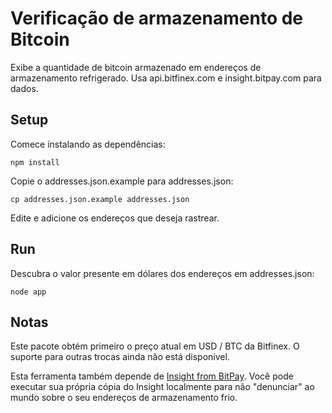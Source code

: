 # Verificação de armazenamento de Bitcoin
Exibe a quantidade de bitcoin armazenado em endereços de armazenamento refrigerado. Usa api.bitfinex.com e insight.bitpay.com para dados.

Setup
-----
Comece instalando as dependências:

    npm install

Copie o addresses.json.example para addresses.json:

    cp addresses.json.example addresses.json

Edite e adicione os endereços que deseja rastrear.

Run
---
Descubra o valor presente em dólares dos endereços em addresses.json:

    node app

Notas
-----
Este pacote obtém primeiro o preço atual em USD / BTC da Bitfinex. O suporte para outras trocas ainda não está disponível.

Esta ferramenta também depende de [Insight from BitPay](https://github.com/bitpay/insight). 
Você pode executar sua própria cópia do Insight localmente para não "denunciar" ao mundo sobre o seu
endereços de armazenamento frio.
